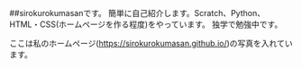 ##sirokurokumasanです。
簡単に自己紹介します。Scratch、Python、HTML・CSS(ホームページを作る程度)をやっています。
独学で勉強中です。

ここは私のホームページ(https://sirokurokumasan.github.io/)の写真を入れています。
